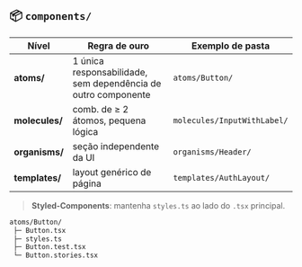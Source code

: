## 📦 `components/`

| Nível          | Regra de ouro                                                 | Exemplo de pasta            |
| -------------- | ------------------------------------------------------------- | --------------------------- |
| **atoms/**     | 1 única responsabilidade, sem dependência de outro componente | `atoms/Button/`             |
| **molecules/** | comb. de ≥ 2 átomos, pequena lógica                           | `molecules/InputWithLabel/` |
| **organisms/** | seção independente da UI                                      | `organisms/Header/`         |
| **templates/** | layout genérico de página                                     | `templates/AuthLayout/`     |

> **Styled‑Components**: mantenha `styles.ts` ao lado do `.tsx` principal.

```txt
atoms/Button/
 ├─ Button.tsx
 ├─ styles.ts
 ├─ Button.test.tsx
 └─ Button.stories.tsx
```

